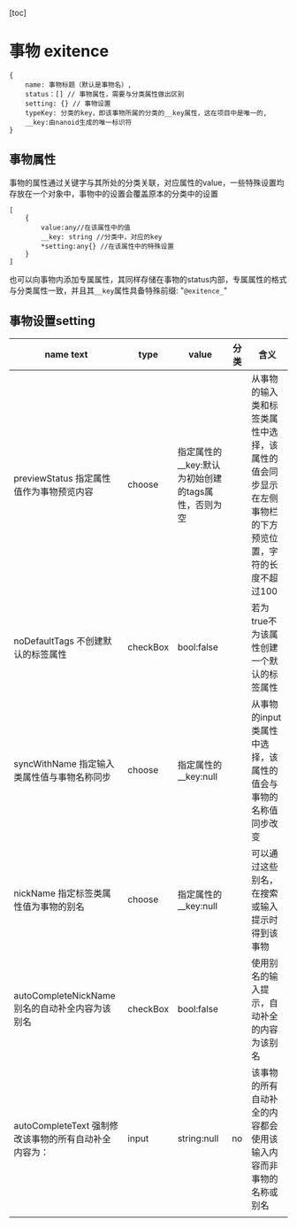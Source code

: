 [toc]

# 事物 exitence

~~~
{
	name: 事物标题（默认是事物名）,
	status：[] // 事物属性，需要与分类属性做出区别
	setting: {} // 事物设置
	typeKey: 分类的key，即该事物所属的分类的__key属性，这在项目中是唯一的,
	__key:由nanoid生成的唯一标识符
}
~~~

## 事物属性

事物的属性通过关键字与其所处的分类关联，对应属性的value，一些特殊设置均存放在一个对象中，事物中的设置会覆盖原本的分类中的设置

~~~
[
	{	
		value:any//在该属性中的值
		__key: string //分类中，对应的key
		*setting:any{} //在该属性中的特殊设置
	}
]
~~~

也可以向事物内添加专属属性，其同样存储在事物的status内部，专属属性的格式与分类属性一致，并且其`__key`属性具备特殊前缀: "`@exitence_`"

## 事物设置setting

| name text                                             | type     | value                                              | 分类 | 含义                                                         |
| ----------------------------------------------------- | -------- | -------------------------------------------------- | ---- | ------------------------------------------------------------ |
| previewStatus 指定属性值作为事物预览内容              | choose   | 指定属性的__key:默认为初始创建的tags属性，否则为空 |      | 从事物的输入类和标签类属性中选择，该属性的值会同步显示在左侧事物栏的下方预览位置，字符的长度不超过100 |
| noDefaultTags 不创建默认的标签属性                    | checkBox | bool:false                                         |      | 若为true不为该属性创建一个默认的标签属性                     |
| syncWithName 指定输入类属性值与事物名称同步           | choose   | 指定属性的__key:null                               |      | 从事物的input类属性中选择，该属性的值会与事物的名称值同步改变 |
| nickName 指定标签类属性值为事物的别名                 | choose   | 指定属性的__key:null                               |      | 可以通过这些别名，在搜索或输入提示时得到该事物               |
| autoCompleteNickName 别名的自动补全内容为该别名       | checkBox | bool:false                                         |      | 使用别名的输入提示，自动补全的内容为该别名                   |
| autoCompleteText 强制修改该事物的所有自动补全内容为： | input    | string:null                                        | no   | 该事物的所有自动补全的内容都会使用该输入内容而非事物的名称或别名 |
|                                                       |          |                                                    |      |                                                              |



